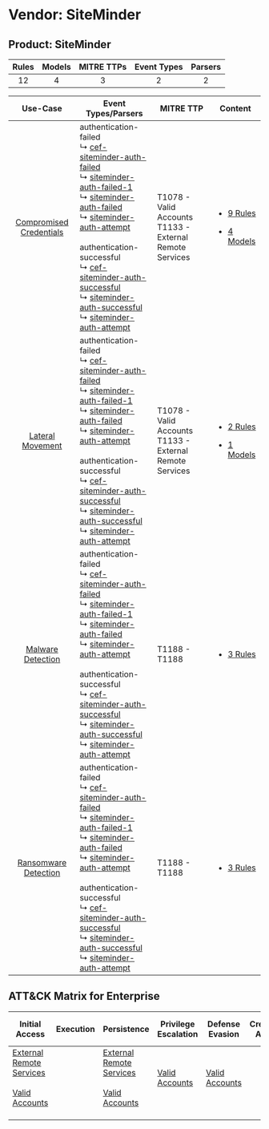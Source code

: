 Vendor: SiteMinder
==================
Product: SiteMinder
-------------------
| Rules | Models | MITRE TTPs | Event Types | Parsers |
|:-----:|:------:|:----------:|:-----------:|:-------:|
|  12   |   4    |     3      |      2      |    2    |

|                                  Use-Case                                  | Event Types/Parsers                                                                                                                                                                                                                                                                                                                                                                                                                                                                                                                                                                                                                                                                  | MITRE TTP                                                      | Content                                                                                                                  |
|:--------------------------------------------------------------------------:| ------------------------------------------------------------------------------------------------------------------------------------------------------------------------------------------------------------------------------------------------------------------------------------------------------------------------------------------------------------------------------------------------------------------------------------------------------------------------------------------------------------------------------------------------------------------------------------------------------------------------------------------------------------------------------------ | -------------------------------------------------------------- | ------------------------------------------------------------------------------------------------------------------------ |
| [Compromised Credentials](../../../UseCases/uc_compromised_credentials.md) |  authentication-failed<br> ↳ [cef-siteminder-auth-failed](Parsers/parserContent_cef-siteminder-auth-failed.md)<br> ↳ [siteminder-auth-failed-1](Parsers/parserContent_siteminder-auth-failed-1.md)<br> ↳ [siteminder-auth-failed](Parsers/parserContent_siteminder-auth-failed.md)<br> ↳ [siteminder-auth-attempt](Parsers/parserContent_siteminder-auth-attempt.md)<br><br> authentication-successful<br> ↳ [cef-siteminder-auth-successful](Parsers/parserContent_cef-siteminder-auth-successful.md)<br> ↳ [siteminder-auth-successful](Parsers/parserContent_siteminder-auth-successful.md)<br> ↳ [siteminder-auth-attempt](Parsers/parserContent_siteminder-auth-attempt.md)<br> | T1078 - Valid Accounts<br>T1133 - External Remote Services<br> | [<ul><li>9 Rules</li></ul><ul><li>4 Models</li></ul>](Rules_Models/r_m_siteminder_siteminder_Compromised_Credentials.md) |
|        [Lateral Movement](../../../UseCases/uc_lateral_movement.md)        |  authentication-failed<br> ↳ [cef-siteminder-auth-failed](Parsers/parserContent_cef-siteminder-auth-failed.md)<br> ↳ [siteminder-auth-failed-1](Parsers/parserContent_siteminder-auth-failed-1.md)<br> ↳ [siteminder-auth-failed](Parsers/parserContent_siteminder-auth-failed.md)<br> ↳ [siteminder-auth-attempt](Parsers/parserContent_siteminder-auth-attempt.md)<br><br> authentication-successful<br> ↳ [cef-siteminder-auth-successful](Parsers/parserContent_cef-siteminder-auth-successful.md)<br> ↳ [siteminder-auth-successful](Parsers/parserContent_siteminder-auth-successful.md)<br> ↳ [siteminder-auth-attempt](Parsers/parserContent_siteminder-auth-attempt.md)<br> | T1078 - Valid Accounts<br>T1133 - External Remote Services<br> | [<ul><li>2 Rules</li></ul><ul><li>1 Models</li></ul>](Rules_Models/r_m_siteminder_siteminder_Lateral_Movement.md)        |
|       [Malware Detection](../../../UseCases/uc_malware_detection.md)       |  authentication-failed<br> ↳ [cef-siteminder-auth-failed](Parsers/parserContent_cef-siteminder-auth-failed.md)<br> ↳ [siteminder-auth-failed-1](Parsers/parserContent_siteminder-auth-failed-1.md)<br> ↳ [siteminder-auth-failed](Parsers/parserContent_siteminder-auth-failed.md)<br> ↳ [siteminder-auth-attempt](Parsers/parserContent_siteminder-auth-attempt.md)<br><br> authentication-successful<br> ↳ [cef-siteminder-auth-successful](Parsers/parserContent_cef-siteminder-auth-successful.md)<br> ↳ [siteminder-auth-successful](Parsers/parserContent_siteminder-auth-successful.md)<br> ↳ [siteminder-auth-attempt](Parsers/parserContent_siteminder-auth-attempt.md)<br> | T1188 - T1188<br>                                              | [<ul><li>3 Rules</li></ul>](Rules_Models/r_m_siteminder_siteminder_Malware_Detection.md)                                 |
|    [Ransomware Detection](../../../UseCases/uc_ransomware_detection.md)    |  authentication-failed<br> ↳ [cef-siteminder-auth-failed](Parsers/parserContent_cef-siteminder-auth-failed.md)<br> ↳ [siteminder-auth-failed-1](Parsers/parserContent_siteminder-auth-failed-1.md)<br> ↳ [siteminder-auth-failed](Parsers/parserContent_siteminder-auth-failed.md)<br> ↳ [siteminder-auth-attempt](Parsers/parserContent_siteminder-auth-attempt.md)<br><br> authentication-successful<br> ↳ [cef-siteminder-auth-successful](Parsers/parserContent_cef-siteminder-auth-successful.md)<br> ↳ [siteminder-auth-successful](Parsers/parserContent_siteminder-auth-successful.md)<br> ↳ [siteminder-auth-attempt](Parsers/parserContent_siteminder-auth-attempt.md)<br> | T1188 - T1188<br>                                              | [<ul><li>3 Rules</li></ul>](Rules_Models/r_m_siteminder_siteminder_Ransomware_Detection.md)                              |

ATT&CK Matrix for Enterprise
----------------------------
| Initial Access                                                                                                                                   | Execution | Persistence                                                                                                                                      | Privilege Escalation                                                | Defense Evasion                                                     | Credential Access | Discovery | Lateral Movement | Collection | Command and Control | Exfiltration | Impact |
| ------------------------------------------------------------------------------------------------------------------------------------------------ | --------- | ------------------------------------------------------------------------------------------------------------------------------------------------ | ------------------------------------------------------------------- | ------------------------------------------------------------------- | ----------------- | --------- | ---------------- | ---------- | ------------------- | ------------ | ------ |
| [External Remote Services](https://attack.mitre.org/techniques/T1133)<br><br>[Valid Accounts](https://attack.mitre.org/techniques/T1078)<br><br> |           | [External Remote Services](https://attack.mitre.org/techniques/T1133)<br><br>[Valid Accounts](https://attack.mitre.org/techniques/T1078)<br><br> | [Valid Accounts](https://attack.mitre.org/techniques/T1078)<br><br> | [Valid Accounts](https://attack.mitre.org/techniques/T1078)<br><br> |                   |           |                  |            |                     |              |        |